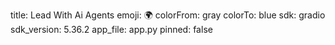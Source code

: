 title: Lead With Ai Agents
emoji: 🌍
colorFrom: gray
colorTo: blue
sdk: gradio
sdk_version: 5.36.2
app_file: app.py
pinned: false